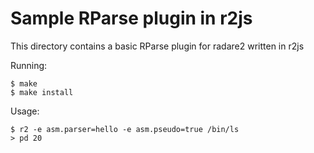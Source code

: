 # Sample RParse plugin in r2js

This directory contains a basic RParse plugin for radare2 written in r2js

Running:

```
$ make
$ make install
```

Usage:

```
$ r2 -e asm.parser=hello -e asm.pseudo=true /bin/ls
> pd 20
```
